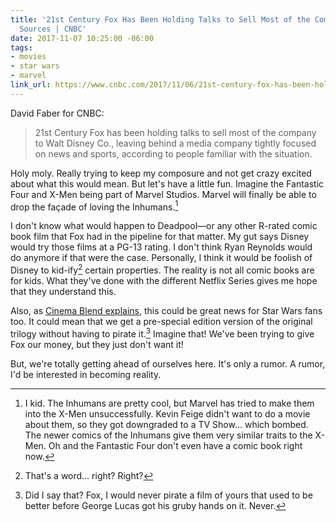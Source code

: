 ```yaml
---
title: '21st Century Fox Has Been Holding Talks to Sell Most of the Company to Disney:
  Sources | CNBC'
date: 2017-11-07 10:25:00 -06:00
tags:
- movies
- star wars
- marvel
link_url: https://www.cnbc.com/2017/11/06/21st-century-fox-has-been-holding-talks-to-sell-most-of-company-to-disney-sources.html
---
```


David Faber for CNBC:

> 21st Century Fox has been holding talks to sell most of the company to Walt Disney Co., leaving behind a media company tightly focused on news and sports, according to people familiar with the situation.

Holy moly. Really trying to keep my composure and not get crazy excited about what this would mean. But let's have a little fun. Imagine the Fantastic Four and X-Men being part of Marvel Studios. Marvel will finally be able to drop the façade of loving the Inhumans.[^inhumans] 

I don't know what would happen to Deadpool—or any other R-rated comic book film that Fox had in the pipeline for that matter. My gut says Disney would try those films at a PG-13 rating. I don't think Ryan Reynolds would do anymore if that were the case. Personally, I think it would be foolish of Disney to kid-ify[^kidify] certain properties. The reality is not all comic books are for kids. What they've done with the different Netflix Series gives me hope that they understand this.

Also, as [Cinema Blend explains](https://www.cinemablend.com/news/1722280/how-a-fox-and-disney-merger-could-directly-affect-star-war), this could be great news for Star Wars fans too. It could mean that we get a pre-special edition version of the original trilogy without having to pirate it.[^it] Imagine that! We've been trying to give Fox our money, but they just don't want it!

But, we're totally getting ahead of ourselves here. It's only a rumor. A rumor, I'd be interested in becoming reality.

[^inhumans]: I kid. The Inhumans are pretty cool, but Marvel has tried to make them into the X-Men unsuccessfully. Kevin Feige didn't want to do a movie about them, so they got downgraded to a TV Show… which bombed. The newer comics of the Inhumans give them very similar traits to the X-Men. Oh and the Fantastic Four don't even have a comic book right now.

[^it]: Did I say that? Fox, I would never pirate a film of yours that used to be better before George Lucas got his gruby hands on it. Never.

[^kidify]: That's a word… right? Right?